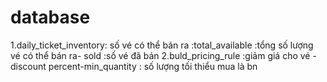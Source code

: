 # database
1.daily_ticket_inventory: số vé có thể bán ra :total_available :tổng số lượng vé có thể bán ra- sold :số vé đã bán 
2.buld_pricing_rule :giảm giá cho vé -discount percent-min_quantity : số lượng tối thiểu mua là bn
